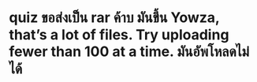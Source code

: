 # quiz  ขอส่งเป็น rar ค้าบ มันขึ้น Yowza, that’s a lot of files. Try uploading fewer than 100 at a time. มันอัพโหลดไม่ได้
